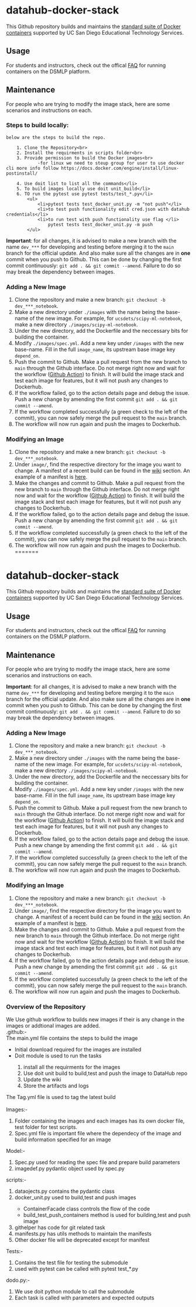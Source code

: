 # datahub-docker-stack

This Github repository builds and maintains the [standard suite of Docker containers](https://support.ucsd.edu/services?id=kb_article_view&sysparm_article=KB0032173&sys_kb_id=e61b198e1b74781048e9cae5604bcbe0) supported by UC San Diego Educational Technology Services.

## Usage

For students and instructors, check out the offical [FAQ](https://support.ucsd.edu/services?id=kb_article_view&sysparm_article=KB0030470&sys_kb_id=aee8868b1b15f810506f64e8624bcb5e) for running containers on the DSMLP platform.

## Maintenance

For people who are trying to modify the image stack, here are some scenarios and instructions on each.

### Steps to build locally:
    below are the steps to build the repo.

        1. Clone the Repository<br>
        2. Install the requirments in scripts folder<br>
        3. Provide permission to build the Docker images<br>
                -for linux we need to steup group for user to use docker cli more info follow https://docs.docker.com/engine/install/linux-postinstall/ 
            
        4. Use doit list to list all the commands</li>
        5. To build images locally use doit unit_build</li>
        6. TO run the pytest use pytest tests/test_*.py</li>
            <ul>
                <li>pytest tests test_docker_unit.py -m "not push"</li>
                <li>to test push functionality edit cred.json with datahub credentials</li>
                <li>to run test with push functionality use flag </li>
                    pytest tests test_docker_unit.py -m push
            </ul>

**Important**: for all changes, it is advised to make a new branch with the name `dev_***` for developing and testing before merging it to the `main` branch for the official update. And also make sure all the changes are in **one** commit when you push to Github. This can be done by changing the first commit continuously: `git add . && git commit --amend`. Failure to do so may break the dependency between images. 

### Adding a New Image

1. Clone the repository and make a new branch: `git checkout -b dev_***_notebook`.
2. Make a new directory under `./images` with the name being the base-name of the new image. For example, for `ucsdets/scipy-ml-notebook`, make a new directory `./images/scipy-ml-notebook`.
3. Under the new directory, add the Dockerfile and the neccessary bits for building the container.
4. Modify `./images/spec.yml`. Add a new key under `/images` with the new base-name. Fill in the full `image_name`, its upstream base image key `depend_on`.
5. Push the commit to Github. Make a pull request from the new branch to `main` through the Github interface. Do not merge right now and wait for the workflow ([Github Action](https://github.com/ucsd-ets/datahub-docker-stack/actions)) to finish. It will build the image stack and test each image for features, but it will not push any changes to Dockerhub.
6. If the workflow failed, go to the action details page and debug the issue. Push a new change by amending the first commit `git add . && git commit --amend`.
7. If the workflow completed successfully (a green check to the left of the commit), you can now safely merge the pull request to the `main` branch.
8. The workflow will now run again and push the images to Dockerhub.

### Modifying an Image

1. Clone the repository and make a new branch: `git checkout -b dev_***_notebook`.
2. Under `image/`, find the respective directory for the image you want to change. A manifest of a recent build can be found in the [wiki](https://github.com/ucsd-ets/datahub-docker-stack/wiki) section. An example of a manifest is [here](https://github.com/ucsd-ets/datahub-docker-stack/wiki/ucsdets-datahub-base-notebook-2021.2-ec12f6b).
3. Make the changes and commit to Github. Make a pull request from the new branch to `main` through the Github interface. Do not merge right now and wait for the workflow ([Github Action](https://github.com/ucsd-ets/datahub-docker-stack/actions)) to finish. It will build the image stack and test each image for features, but it will not push any changes to Dockerhub.
4. If the workflow failed, go to the action details page and debug the issue. Push a new change by amending the first commit `git add . && git commit --amend`.
5. If the workflow completed successfully (a green check to the left of the commit), you can now safely merge the pull request to the `main` branch.
6. The workflow will now run again and push the images to Dockerhub.
=======
# datahub-docker-stack

This Github repository builds and maintains the [standard suite of Docker containers](https://support.ucsd.edu/services?id=kb_article_view&sysparm_article=KB0032173&sys_kb_id=e61b198e1b74781048e9cae5604bcbe0) supported by UC San Diego Educational Technology Services.

## Usage

For students and instructors, check out the offical [FAQ](https://support.ucsd.edu/services?id=kb_article_view&sysparm_article=KB0030470&sys_kb_id=aee8868b1b15f810506f64e8624bcb5e) for running containers on the DSMLP platform.

## Maintenance

For people who are trying to modify the image stack, here are some scenarios and instructions on each.

**Important**: for all changes, it is advised to make a new branch with the name `dev_***` for developing and testing before merging it to the `main` branch for the official update. And also make sure all the changes are in **one** commit when you push to Github. This can be done by changing the first commit continuously: `git add . && git commit --amend`. Failure to do so may break the dependency between images. 

### Adding a New Image

1. Clone the repository and make a new branch: `git checkout -b dev_***_notebook`.
2. Make a new directory under `./images` with the name being the base-name of the new image. For example, for `ucsdets/scipy-ml-notebook`, make a new directory `./images/scipy-ml-notebook`.
3. Under the new directory, add the Dockerfile and the neccessary bits for building the container.
4. Modify `./images/spec.yml`. Add a new key under `/images` with the new base-name. Fill in the full `image_name`, its upstream base image key `depend_on`.
5. Push the commit to Github. Make a pull request from the new branch to `main` through the Github interface. Do not merge right now and wait for the workflow ([Github Action](https://github.com/ucsd-ets/datahub-docker-stack/actions)) to finish. It will build the image stack and test each image for features, but it will not push any changes to Dockerhub.
6. If the workflow failed, go to the action details page and debug the issue. Push a new change by amending the first commit `git add . && git commit --amend`.
7. If the workflow completed successfully (a green check to the left of the commit), you can now safely merge the pull request to the `main` branch.
8. The workflow will now run again and push the images to Dockerhub.

### Modifying an Image

1. Clone the repository and make a new branch: `git checkout -b dev_***_notebook`.
2. Under `image/`, find the respective directory for the image you want to change. A manifest of a recent build can be found in the [wiki](https://github.com/ucsd-ets/datahub-docker-stack/wiki) section. An example of a manifest is [here](https://github.com/ucsd-ets/datahub-docker-stack/wiki/ucsdets-datahub-base-notebook-2021.2-ec12f6b).
3. Make the changes and commit to Github. Make a pull request from the new branch to `main` through the Github interface. Do not merge right now and wait for the workflow ([Github Action](https://github.com/ucsd-ets/datahub-docker-stack/actions)) to finish. It will build the image stack and test each image for features, but it will not push any changes to Dockerhub.
4. If the workflow failed, go to the action details page and debug the issue. Push a new change by amending the first commit `git add . && git commit --amend`.
5. If the workflow completed successfully (a green check to the left of the commit), you can now safely merge the pull request to the `main` branch.
6. The workflow will now run again and push the images to Dockerhub.


### Overview of the Repository
We Use github workflow to builds new images if their is any change in the images or addtional images are added.<br>
.github:-<br>
        The main.yml file contains the steps to build the image<br>
            <ul>
            <li>Initial download required for the images are installed</li>
            <li>Doit module is used to run the tasks</li>
                <ol>
                <li> install all the requirments for the images </li>
                <li> Use doit unit build to build,test and push the image to DataHub repo</li>
                <li> Update the wiki  </li>
                <li> Store the artifacts and logs</li>
                </ol>
            </ul>
        The Tag.yml file is used to tag the latest build <br>
<br>
Images:-<br>
        <ol>
        <li> Folder containing the images and each images has its own docker file, test folder for test scripts.</li>
        <li> Spec.yml file is important file where the dependecy of the image and build information specified for an image</li>
        </ol>
Model:-
        <ol>
        <li>Spec.py used for reading the spec file and prepare build parameters</li>
        <li>imagedef.py pydantic object used by spec.py</li>
        </ol>
scripts:-<br>
        <ol>
        <li>dataojects.py contains the pydantic class</li>
        <li>docker_unit.py used to build,test and push images</li>
            <ul>
            <li>ContainerFacade class controls the flow of the code</li>
            <li>build_test_push_containers method is used for building,test and push image</li>
            </ul>
        <li>githelper has code for git related task</li>
        <li>manifests.py has utils methods to maintain the manifests</li>
        <li>Other docker file will be deprecated except for manifest</li>
        </ol>
Tests:-<br>
        <ol>
        <li>Contains the test file for testing the submodule</li>
        <li>used with pytest can be called with pytest test_*.py</li>
        </ol>
dodo.py:-<br>
        <ol>
        <li>We use doit python module to call the submodule </li>
        <li>Each task is called with parameters and expected outputs</li>
        </ol>
<br>

<br>

